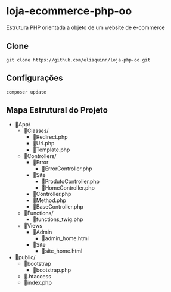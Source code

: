 # loja-ecommerce-php-oo

Estrutura PHP orientada a objeto de um website de e-commerce

## Clone
```
git clone https://github.com/eliaquinn/loja-php-oo.git
```

## Configurações
```
composer update
```

## Mapa Estrutural do Projeto

* 📁App/
  * 📁Classes/
    * 📄Redirect.php
    * 📄Uri.php
    * 📄Template.php
  * 📁Controllers/
    * 📁Error
      * 📄ErrorController.php
    * 📁Site
      * 📄ProdutoController.php
      * 📄HomeController.php
    * 📄Controller.php
    * 📄Method.php
    * 📄BaseController.php
  * 📁Functions/
    * 📄functions_twig.php
  * 📁Views
    * 📁Admin
      * 📄admin_home.html
    * 📁Site
      * 📄site_home.html
* 📁public/
  * 📁bootstrap
    * 📄bootstrap.php
  * 📄.htaccess
  * 📄index.php